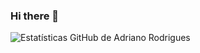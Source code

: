 ### Hi there 👋

![Estatísticas GitHub de Adriano Rodrigues](https://github-readme-stats.vercel.app/api?username=Adrianopvh&show_icons=true&theme=radical)

<!--
**Adrianopvh/Adrianopvh** is a ✨ _special_ ✨ repository because its `README.md` (this file) appears on your GitHub profile.

Here are some ideas to get you started:

- 🔭 I’m currently working on ...
- 🌱 I’m currently learning ...
- 👯 I’m looking to collaborate on ...
- 🤔 I’m looking for help with ...
- 💬 Ask me about ...
- 📫 How to reach me: ...
- 😄 Pronouns: ...
- ⚡ Fun fact: ...
-->
